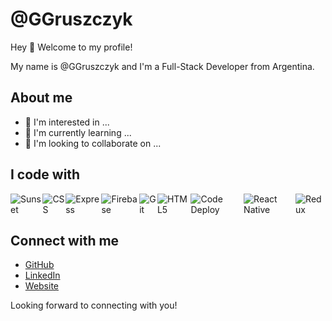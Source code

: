 # @GGruszczyk

Hey 👋 Welcome to my profile!

My name is @GGruszczyk and I'm a Full-Stack Developer from Argentina.

## About me

- 👀 I'm interested in ...
- 🌱 I'm currently learning ...
- 💞️ I'm looking to collaborate on ...

## I code with

<html>
<head>
<style>
    .image-container {
        display: flex;
        justify-content: center;
        align-items: center;
    }

    .image-container img {
        width: 40px;
        height: 40px;
        margin: 5px;
    }
</style>
</head>
<body>
    <div class="image-container">
        <img src="https://camo.githubusercontent.com/242a8ab6e0d960660b4fc020f67e8b795cfad9882fe4f52fd2b823b2d75e4f74/68747470733a2f2f63646e2e6a7364656c6976722e6e65742f67682f736f6e61727365742f736f6e61727365742d6f726967696e616c2e737667" alt="Sunset" />
        <img src="https://camo.githubusercontent.com/2e496d4bfc6f753ddca87b521ce95c88219f77800212ffa6d4401ad368c82170/68747470733a2f2f63646e2e6a7364656c6976722e6e65742f67682f64657669636f6e732f64657669636f6e2f69636f6e732f637373332f637373332d6f726967696e616c2e737667" alt="CSS" />
        <img src="https://camo.githubusercontent.com/40756575fc2fd74b1883ea0cc5c2a49aa7048ab58286f43a121109d69a9ea160/68747470733a2f2f63646e2e6a7364656c6976722e6e65742f67682f64657669636f6e732f64657669636f6e2f69636f6e732f657870726573732f657870726573732d6f726967696e616c2e737667" alt="Express" />
        <img src="https://camo.githubusercontent.com/cdd289ae72f33665800bc6a63936d5afa0454214d520945780894151112a055f/68747470733a2f2f63646e2e6a7364656c6976722e6e65742f67682f64657669636f6e732f64657669636f6e2f69636f6e732f6669676d612f6669676d612d6f726967696e616c2e737667" alt="Firebase" />
        <img src="https://camo.githubusercontent.com/dc9e7e657b4cd5ba7d819d1a9ce61434bd0ddbb94287d7476b186bd783b62279/68747470733a2f2f63646e2e6a7364656c6976722e6e65742f67682f64657669636f6e732f64657669636f6e2f69636f6e732f6769742f6769742d6f726967696e616c2e737667" alt="Git" />
        <img src="https://camo.githubusercontent.com/da7acfa7ee7ed4397a1fe7eae633a08ce67a3e10167f81ebd84ae01b61967c78/68747470733a2f2f63646e2e6a7364656c6976722e6e65742f67682f64657669636f6e732f64657669636f6e2f69636f6e732f68746d6c352f68746d6c352d6f726967696e616c2e737667" alt="HTML5" />
        <img src="https://camo.githubusercontent.com/82c8a61709b8621b39dd118cb480126b20992ef6e214f883a8e3e65edf61c86e/68747470733a2f2f63646e2e6a7364656c6976722e6e65742f67682f64657669636f6e732f64657669636f6e2f69636f6e732f636f64652d64656c656c6f7065722f636f64652d64656c656c6f7065722d6f726967696e616c2e737667" alt="Code Deploy" />
        <img src="https://camo.githubusercontent.com/5df8293809a7af9a0a9d84d7d02a3f5c81e0c31e3c11f8486035de9a4fb7f59f/68747470733a2f2f63646e2e6a7364656c6976722e6e65742f67682f64657669636f6e732f64657669636f6e2f69636f6e732f72656163742d6e61746976652f72656163742d6e61746976652d6f726967696e616c2e737667" alt="React Native" />
        <img src="https://camo.githubusercontent.com/2b6b50702c658cdfcf440cef1eb88c7e0e5a16ce0eb6ab8bc933da7697be328a/68747470733a2f2f63646e2e6a7364656c6976722e6e65742f67682f64657669636f6e732f64657669636f6e2f69636f6e732f72656475782f72656475782d6f726967696e616c2e737667" alt="Redux" />
    </div>
</body>
</html>


## Connect with me

- [GitHub](https://github.com/GGruszczyk)
- [LinkedIn](https://www.linkedin.com/in/ggruszczyk)
- [Website](https://www.example.com)

Looking forward to connecting with you!
